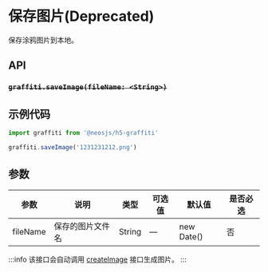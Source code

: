 # 保存图片(Deprecated) <BadgeTip text="弃用" type="green"></BadgeTip>

保存涂鸦图片到本地。

## API
### ~~`graffiti.saveImage(fileName: <String>)`~~
### 

## 示例代码
```js
import graffiti from '@neosjs/h5-graffiti'

graffiti.saveImage('1231231212.png')
```

## 参数

| 参数                       | 说明                       | 类型   | 可选值          | 默认值       | 是否必选|
| ------------------- | -------------------- | ------ | --------------- | ------------ |------------ |
| fileName                | 保存的图片文件名           | String | —               | new Date()            | 否 |

:::info
该接口会自动调用 [createImage](createImage) 接口生成图片。
:::
